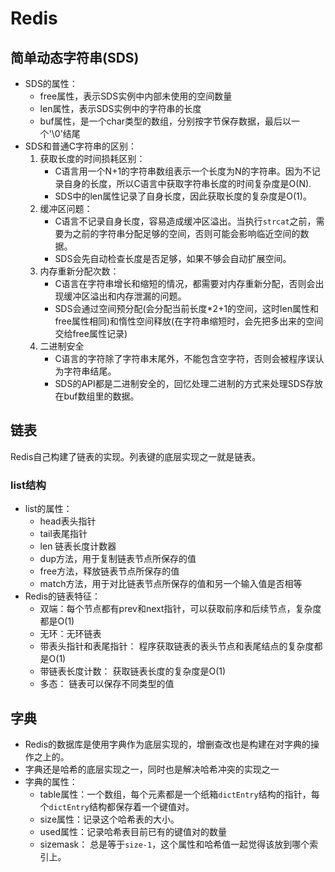 # Redis

## 简单动态字符串(SDS)
* SDS的属性：
    * free属性，表示SDS实例中内部未使用的空间数量
    * len属性，表示SDS实例中的字符串的长度
    * buf属性，是一个char类型的数组，分别按字节保存数据，最后以一个'\0'结尾
* SDS和普通C字符串的区别：
    1. 获取长度的时间损耗区别：
        * C语言用一个N+1的字符串数组表示一个长度为N的字符串。因为不记录自身的长度，所以C语言中获取字符串长度的时间复杂度是O(N).
        * SDS中的len属性记录了自身长度，因此获取长度的复杂度是O(1)。
    2. 缓冲区问题：
        * C语言不记录自身长度，容易造成缓冲区溢出。当执行`strcat`之前，需要为之前的字符串分配足够的空间，否则可能会影响临近空间的数据。
        * SDS会先自动检查长度是否足够，如果不够会自动扩展空间。
    3. 内存重新分配次数：
        * C语言在字符串增长和缩短的情况，都需要对内存重新分配，否则会出现缓冲区溢出和内存泄漏的问题。
        * SDS会通过空间预分配(会分配当前长度*2+1的空间，这时len属性和free属性相同)和惰性空间释放(在字符串缩短时，会先把多出来的空间交给free属性记录)
    4. 二进制安全
        * C语言的字符除了字符串末尾外，不能包含空字符，否则会被程序误认为字符串结尾。
        * SDS的API都是二进制安全的，回忆处理二进制的方式来处理SDS存放在buf数组里的数据。

## 链表
Redis自己构建了链表的实现。列表键的底层实现之一就是链表。

### list结构
* list的属性：
    * head表头指针
    * tail表尾指针
    * len 链表长度计数器
    * dup方法，用于复制链表节点所保存的值
    * free方法，释放链表节点所保存的值
    * match方法，用于对比链表节点所保存的值和另一个输入值是否相等
* Redis的链表特征：
    * 双端：每个节点都有prev和next指针，可以获取前序和后续节点，复杂度都是O(1)
    * 无环：无环链表
    * 带表头指针和表尾指针： 程序获取链表的表头节点和表尾结点的复杂度都是O(1)
    * 带链表长度计数： 获取链表长度的复杂度是O(1)
    * 多态： 链表可以保存不同类型的值

## 字典
* Redis的数据库是使用字典作为底层实现的，增删查改也是构建在对字典的操作之上的。
* 字典还是哈希的底层实现之一，同时也是解决哈希冲突的实现之一
* 字典的属性：
    * table属性：一个数组，每个元素都是一个纸箱`dictEntry`结构的指针，每个`dictEntry`结构都保存着一个键值对。
    * size属性：记录这个哈希表的大小。
    * used属性：记录哈希表目前已有的键值对的数量
    * sizemask： 总是等于`size-1`，这个属性和哈希值一起觉得该放到哪个索引上。

